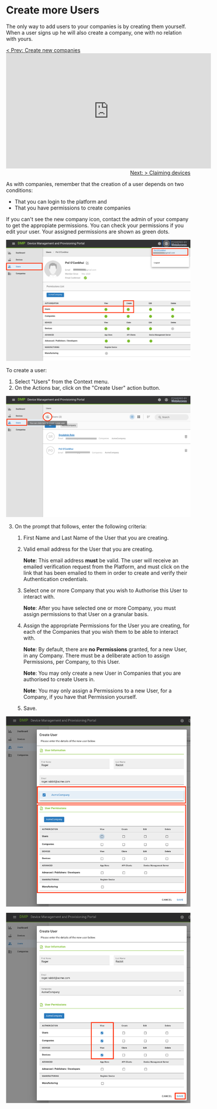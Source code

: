 # Create more Users
The only way to add users to your companies is by creating them yourself. When a user signs up he will also create a company, one with no relation with yours.

<div style='text-align:left;'><a href="/tutorials/create-company.html">< Prev: Create new companies</a></div>
<iframe width="560" height="315" src="https://www.youtube.com/embed/Hl3ElX1BUvo" frameborder="0" allow="accelerometer; autoplay; encrypted-media; gyroscope; picture-in-picture" allowfullscreen></iframe>
<div style='text-align:right;'><a href="/tutorials/claim-device.html">Next: > Claiming devices</a></div>


As with companies, remember that the creation of a user depends on two conditions:
- That you can login to the platform and
- That you have permissions to create companies

If you can't see the new company icon, contact the admin of your company to get the appropiate permissions.
You can check your permissions if you edit your user. Your assigned permissions are shown as green dots.

![permissions](/images/tutorials/new_users/01_permissions.png)



To create a user:

1. Select "Users" from the Context menu. 
2. On the Actions bar, click on the "Create User" action button.

![create](/images/tutorials/new_users/02_createUser.png)

3. On the prompt that follows, enter the following criteria: 

   1. First Name and Last Name of the User that you are creating. 

   2. Valid email address for the User that you are creating. 

      **Note**: This email address **must** be valid. The user will receive an emailed verification request from the Platform, and must click on the link that has been emailed to them in order to create and verify their Authentication credentials.

   3. Select one or more Company that you wish to Authorise this User to interact with.

      **Note**: After you have selected one or more Company, you must assign permissions to that User on a granular basis.

   4. Assign the appropriate Permissions for the User you are creating, for each of the Companies that you wish them to be able to interact with. 

      **Note**: By default, there are **no Permissions** granted, for a new User, in any Company. There must be a deliberate action to assign Permissions, per Company, to this User. 
   
      **Note**: You may only create a new User in Companies that you are authorised to create Users in.
   
      **Note**: You may only assign a Permissions to a new User, for a Company, if you have that Permission yourself. 
   
   5. Save.

![createUser1](/images/tutorials/new_users/03_createUserForm.png)



![createUser2](/images/tutorials/new_users/04_createUserForm2.png)